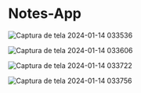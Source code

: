 ﻿# Notes-App
![Captura de tela 2024-01-14 033536](https://github.com/paulovaleb/Notes-App/assets/151897590/e30a2785-f591-47e5-91db-d8a174adbb8b)

![Captura de tela 2024-01-14 033606](https://github.com/paulovaleb/Notes-App/assets/151897590/16bfeb56-6231-4988-a904-9dabee0abb0d)

![Captura de tela 2024-01-14 033722](https://github.com/paulovaleb/Notes-App/assets/151897590/b6dbaf02-1554-4741-8298-3ce9c5741c1e)

![Captura de tela 2024-01-14 033756](https://github.com/paulovaleb/Notes-App/assets/151897590/311ad1d9-f494-4dc2-8f48-d0b07d7b73e6)

